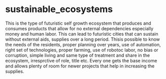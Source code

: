 # sustainable_ecosystems
This is the type of futuristic self growth ecosystem that produces and consumes products that allow for no external dependencies especially money and human labor. This can lead to futuristic cities that can sustain without external aids, supplies over  a long period. Thisis possible to know the needs of the residents, proper planning over years, use of automation, right set of technologies, proper farming, use of robotoc labor, no bias or corruption, simple living and same type of treatment and share in the ecosystem, irresprctive of role, title etc. Every one gets the base income and allows plenty of room for newer projects that help in increasing the supplies.   
